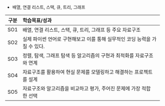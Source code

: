 
- 배열, 연결 리스트, 스택, 큐, 트리, 그래프

| **구분** | **학습목표/성과**                                 |
| :----: | :------------------------------------------ |
|  SO1   | 배열, 연결 리스트, 스택, 큐, 트리, 그래프 등 주요 자료구조        |
|  SO2   | 실제 파이썬 언어로 구현해보고 이를 통해 실무적인 코딩 능력을 가질 수 있다. |
|  SO3   | 정렬, 탐색, 그래프 탐색 등 알고리즘의 구현과 최적화를 자료구조와 연계    |
|  SO4   | 자료구조를 활용하여 현실 문제를 모델링하고 해결하는 프로젝트를 설계       |
|  SO5   | 자료구조와 알고리즘을 비교하고 평가, 주어진 문제에 가장 적합한 선택      |
